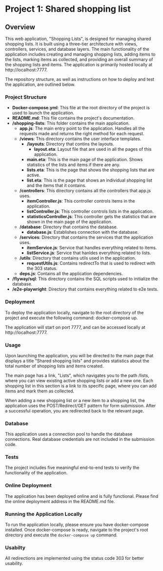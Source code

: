 # Project 1: Shared shopping list

## Overview
This web application, "Shopping Lists", is designed for managing shared shopping lists. It is built using a three-tier architecture with views, controllers, services, and database layers. The main functionality of the application includes creating and managing shopping lists, adding items to the lists, marking items as collected, and providing an overall summary of the shopping lists and items. The application is primarily hosted locally at http://localhost:7777.

The repository structure, as well as instructions on how to deploy and test the application, are outlined below.

### Project Structure

* **Docker-compose.yml**: This file at the root directory of the project is used to launch the application.
* **README.md**: This file contains the project's documentation.
* **/shopping-lists**: This folder contains the main application.
    * **app.js**: The main entry point to the application. Handles all the requests made and returns the right method for each request.
    * **/views**: This directory contains the user interface templates.
        * **/layouts**: Directory that contins the layouts.
            * **layout.eta**: Layout file that are used in all the pages of this application.
        * **main.eta**: This is the main page of the application. Shows statistics of the lists and items if there are any.
        * **lists.eta**: This is the page that shows the shopping lists that are active.
        * **list.eta**: This is the page that shows an individual shopping list and the items that it contains.
    * **/controllers**: This directory contains all the controllers that app.js uses.
        * **itemController.js**: This controller controls items in the application.
        * **listController.js**: This controller controls lists in the application.
        * **statisticsController.js**: This controller gets the statistics that are shown in the main page of the application.
    * **/database**: Directory that contains the database.
        * **database.js**: Establishes connection with the database.
    * **/services**: Directory that contains the services that the application uses.
        * **itemService.js**: Service that handles everything related to items.
        * **listService.js**: Service that hanldes everything related to lists.
    * **/utils**: Directory that contains utils used in the application.
        * **requestUtils.js**: Contains redirectTo that is used to redirect with the 303 status.
    * **deps.js**: Contains all the application dependencies.
* **/flyway/sql**: This directory contains the SQL scripts used to initialize the database.
* **/e2e-playwright**: Directory that contains everything related to e2e tests.

### Deployment
To deploy the application locally, navigate to the root directory of the project and execute the following command: docker-compose up.

The application will start on port 7777, and can be accessed locally at http://localhost:7777.

### Usage
Upon launching the application, you will be directed to the main page that displays a title "Shared shopping lists" and provides statistics about the total number of shopping lists and items created.

The main page has a link, "Lists", which navigates you to the path /lists, where you can view existing active shopping lists or add a new one. Each shopping list in this section is a link to its specific page, where you can add items and mark them as collected.

When adding a new shopping list or a new item to a shopping list, the application uses the POST/Redirect/GET pattern for form submission. After a successful operation, you are redirected back to the relevant page.

### Database
This application uses a connection pool to handle the database connections. Real database credentials are not included in the submission code.

### Tests
The project includes five meaningful end-to-end tests to verify the functionality of the application.

### Online Deployment
The application has been deployed online and is fully functional. Please find the online deployment address in the README.md file.

### Running the Application Locally
To run the application locally, please ensure you have docker-compose installed. Once docker-compose is ready, navigate to the project's root directory and execute the `docker-compose up` command.

### Usabilty
All redirections are implemented using the status code 303 for better usability.
